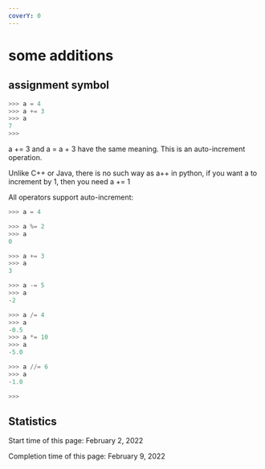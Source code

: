 ```yaml
---
coverY: 0
---
```


# some additions

## assignment symbol

```python
>>> a = 4
>>> a += 3
>>> a
7
>>> 
```

a += 3 and a = a + 3 have the same meaning. This is an auto-increment operation.

Unlike C++ or Java, there is no such way as a++ in python, if you want a to increment by 1, then you need a += 1

All operators support auto-increment:

```python
>>> a = 4

>>> a %= 2
>>> a
0

>>> a += 3
>>> a
3

>>> a -= 5
>>> a
-2

>>> a /= 4
>>> a
-0.5
>>> a *= 10
>>> a
-5.0

>>> a //= 6
>>> a
-1.0

>>> 
```

## Statistics

Start time of this page: February 2, 2022

Completion time of this page: February 9, 2022
